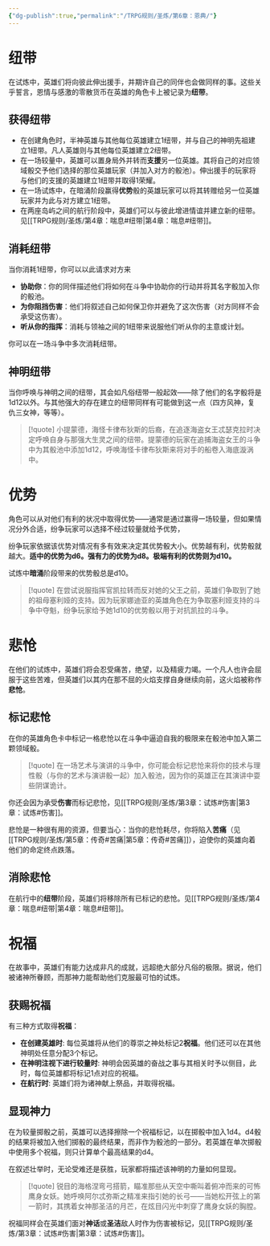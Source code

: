 ```yaml
---
{"dg-publish":true,"permalink":"/TRPG规则/圣炼/第6章：恩典/"}
---
```


# 纽带
在试炼中，英雄们将向彼此伸出援手，并期许自己的同伴也会做同样的事。这些关乎誓言，恩情与感激的零散货币在英雄的角色卡上被记录为**纽带**。  
  
## 获得纽带
- 在创建角色时，半神英雄与其他每位英雄建立1纽带，并与自己的神明先祖建立1纽带。凡人英雄则与其他每位英雄建立2纽带。  
- 在一场较量中，英雄可以置身局外并转而**支援**另一位英雄。其将自己的对应领域骰交予他们选择的那位英雄玩家（并加入对方的骰池）。伸出援手的玩家将与他们的支援的英雄建立1纽带并取得1荣耀。  
- 在一场试炼中，在暗涌阶段赢得**优势**骰的英雄玩家可以将其转赠给另一位英雄玩家并为此与对方建立1纽带。  
- 在两座岛屿之间的航行阶段中，英雄们可以与彼此增进情谊并建立新的纽带。见[[TRPG规则/圣炼/第4章：喘息#纽带\|第4章：喘息#纽带]]。  

## 消耗纽带  
当你消耗1纽带，你可以以此请求对方来  
- **协助你**：你的同伴描述他们将如何在斗争中协助你的行动并将其名字骰加入你的骰池。  
- **为你阻挡伤害**：他们将叙述自己如何保卫你并避免了这次伤害（对方同样不会承受这伤害）。  
- **听从你的指挥**：消耗与领袖之间的1纽带来说服他们听从你的主意或计划。

你可以在一场斗争中多次消耗纽带。
  
## 神明纽带
当你呼唤与神明之间的纽带，其会如凡俗纽带一般起效——除了他们的名字骰将是1d12以外。与其他强大的存在建立的纽带同样有可能做到这一点（四方风神，复仇三女神，等等）。  

> [!quote]
> 小提蒙德，海怪卡律布狄斯的后裔，在追逐海盗女王忒瑟克拉时决定呼唤自身与那强大生灵之间的纽带。提蒙德的玩家在追捕海盗女王的斗争中为其骰池中添加1d12，呼唤海怪卡律布狄斯来将对手的船卷入海底漩涡中。

# 优势
角色可以从对他们有利的状况中取得优势——通常是通过赢得一场较量，但如果情况分外合适，纷争玩家可以选择不经过较量就给予优势，  

纷争玩家依据该优势对情况有多有效来决定其优势骰大小。优势越有利，优势骰就越大。**适中的优势为d6。强有力的优势为d8。极端有利的优势则为d10。**  

试炼中**暗涌**阶段带来的优势骰总是d10。

> [!quote]
> 在尝试说服指挥官凯拉转而反对她的父王之前，英雄们争取到了她的祖母塞利娅的支持。因为玩家娜迪亚的英雄角色在为争取塞利娅支持的斗争中夺魁，纷争玩家给予她1d10的优势骰以用于对抗凯拉的斗争。

# 悲怆
在他们的试炼中，英雄们将会忍受痛苦，绝望，以及精疲力竭。一个凡人也许会屈服于这些苦难，但英雄们以其内在那不屈的火焰支撑自身继续向前，这火焰被称作**悲怆**。  

## 标记悲怆 
在你的英雄角色卡中标记一格悲怆以在斗争中逼迫自我的极限来在骰池中加入第二颗领域骰。  

> [!quote]
> 在一场艺术与演讲的斗争中，你可能会标记悲怆来将你的技术与理性骰（与你的艺术与演讲骰一起）加入骰池，因为你的英雄正在其演讲中耍些阴谋诡计。

你还会因为承受**伤害**而标记悲怆，见[[TRPG规则/圣炼/第3章：试炼#伤害\|第3章：试炼#伤害]]。 

悲怆是一种很有用的资源，但要当心：当你的悲怆耗尽，你将陷入**苦痛**（见[[TRPG规则/圣炼/第5章：传奇#苦痛\|第5章：传奇#苦痛]]），迫使你的英雄向着他们的命定终点跌落。  

## 消除悲怆
在航行中的**纽带**阶段，英雄们将移除所有已标记的悲怆。见[[TRPG规则/圣炼/第4章：喘息#纽带\|第4章：喘息#纽带]]。

# 祝福
在故事中，英雄们有能力达成非凡的成就，远超绝大部分凡俗的极限。据说，他们被诸神所眷顾，而那神力能帮助他们克服最可怕的试炼。

## 获赐祝福
有三种方式取得**祝福**：
- **在创建英雄时**: 每位英雄将从他们的尊崇之神处标记2**祝福**。他们还可以在其他神明处任意分配3个标记。
- **在神明注视下进行较量时**: 神明会因英雄的奋战之事与其相关时予以侧目，此时，每位英雄都将标记1点对应的祝福。
- **在航行时**: 英雄们将为诸神献上祭品，并取得祝福。

## 显现神力
在为较量掷骰之前，英雄可以选择擦除一个祝福标记，以在掷骰中加入1d4。d4骰的结果将被加入他们掷骰的最终结果，而非作为骰池的一部分。若英雄在单次掷骰中使用多个祝福，则只计算单个最高结果的d4。

在叙述壮举时，无论受难还是获胜，玩家都将描述该神明的力量如何显现。

> [!quote]
> 锐目的海格涅弯弓搭箭，瞄准那些从天空中嘶叫着俯冲而来的可怖鹰身女妖。她呼唤阿尔忒弥斯之精准来指引她的长弓——当她松开弦上的第一箭时，其携着女神那圣洁的月芒，在炫目闪光中刺穿了鹰身女妖的胸膛。

祝福同样会在英雄们面对**神话**或**圣洁**敌人时作为伤害被标记，见[[TRPG规则/圣炼/第3章：试炼#伤害\|第3章：试炼#伤害]]。
